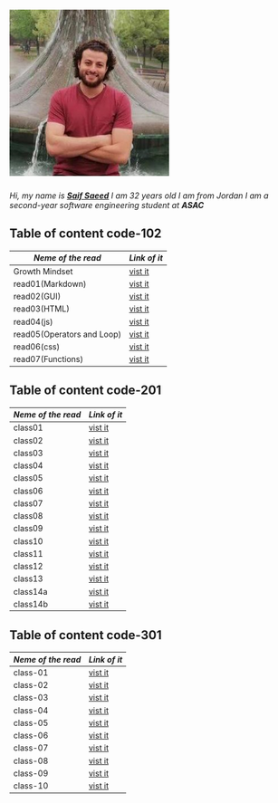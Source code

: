 
# ![saif](img/saif.jpeg)

*Hi, my name is [**Saif Saeed**](https://github.com/Saif-K-Saeed) I am 32 years old  I am from Jordan I am a second-year software engineering student at **ASAC***

## Table of content code-102

*Neme of the read* | *Link of it*
---------- |------------|
Growth Mindset  | [vist it](https://saif-k-saeed.github.io/reading-notes/growthMindset)
read01(Markdown) | [vist it](https://saif-k-saeed.github.io/reading-notes/read1)
read02(GUI) | [vist it](https://saif-k-saeed.github.io/reading-notes/read02)
read03(HTML) | [vist it](https://saif-k-saeed.github.io/reading-notes/read03)
read04(js) | [vist it](https://saif-k-saeed.github.io/reading-notes/read04)
read05(Operators and Loop) | [vist it](https://saif-k-saeed.github.io/reading-notes/read05)
read06(css) | [vist it](https://saif-k-saeed.github.io/reading-notes/read06)
read07(Functions) | [vist it](https://saif-k-saeed.github.io/reading-notes/read07)

## Table of content code-201

 *Neme of the read* | *Link of it*
---------- |------------|
class01 | [vist it](https://saif-k-saeed.github.io/reading-notes/class01)
class02 | [vist it](https://saif-k-saeed.github.io/reading-notes/class02)
class03 | [vist it](https://saif-k-saeed.github.io/reading-notes/class03)
class04 | [vist it](https://saif-k-saeed.github.io/reading-notes/class04)
class05 | [vist it](https://saif-k-saeed.github.io/reading-notes/class05)
class06 | [vist it](https://saif-k-saeed.github.io/reading-notes/class06)
class07 | [vist it](https://saif-k-saeed.github.io/reading-notes/class07)
class08| [vist it](https://saif-k-saeed.github.io/reading-notes/class08)
class09| [vist it](https://saif-k-saeed.github.io/reading-notes/class09)
class10| [vist it](https://saif-k-saeed.github.io/reading-notes/class10)
class11| [vist it](https://saif-k-saeed.github.io/reading-notes/class11)
class12| [vist it](https://saif-k-saeed.github.io/reading-notes/class12)
class13| [vist it](https://saif-k-saeed.github.io/reading-notes/class13)
class14a| [vist it](https://saif-k-saeed.github.io/reading-notes/class14a)
class14b| [vist it](https://saif-k-saeed.github.io/reading-notes/class14b)

## Table of content code-301

 *Neme of the read* | *Link of it*
---------- |------------|
class-01 | [vist it](https://saif-k-saeed.github.io/reading-notes/class-01)
class-02 | [vist it](https://saif-k-saeed.github.io/reading-notes/class-02)
class-03 | [vist it](https://saif-k-saeed.github.io/reading-notes/class-03)
class-04 | [vist it](https://saif-k-saeed.github.io/reading-notes/class-04)
class-05 | [vist it](https://saif-k-saeed.github.io/reading-notes/class-05)
class-06 | [vist it](https://saif-k-saeed.github.io/reading-notes/class-06)
class-07 | [vist it](https://saif-k-saeed.github.io/reading-notes/class-07)
class-08 | [vist it](https://saif-k-saeed.github.io/reading-notes/class-08)
class-09 | [vist it](https://saif-k-saeed.github.io/reading-notes/class-09)
class-10 | [vist it](https://saif-k-saeed.github.io/reading-notes/class-10)
